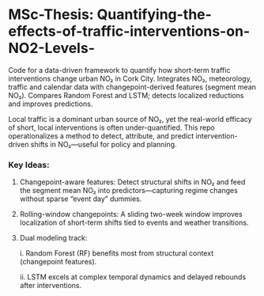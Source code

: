 # MSc-Thesis: Quantifying-the-effects-of-traffic-interventions-on-NO2-Levels-
Code for a data-driven framework to quantify how short-term traffic interventions change urban NO₂ in Cork City. Integrates NO₂, meteorology, traffic and calendar data with changepoint-derived features (segment mean NO₂). Compares Random Forest and LSTM; detects localized reductions and improves predictions.

Local traffic is a dominant urban source of NO₂, yet the real-world efficacy of short, local interventions is often under-quantified. This repo operationalizes a method to  detect, attribute, and predict intervention-driven shifts in NO₂—useful for policy and planning.
### Key Ideas:

1. Changepoint-aware features: Detect structural shifts in NO₂ and feed the segment mean NO₂ into predictors—capturing regime changes without sparse “event day” dummies. 

2. Rolling-window changepoints: A sliding two-week window improves localization of short-term shifts tied to events and weather transitions.

3. Dual modeling track:

      i. Random Forest (RF) benefits most from structural context (changepoint features).

      ii. LSTM excels at complex temporal dynamics and delayed rebounds after interventions.
